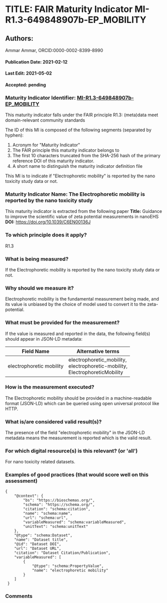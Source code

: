 # TITLE: FAIR Maturity Indicator MI-R1.3-649848907b-EP_MOBILITY

## Authors: 
Ammar Ammar, ORCID:0000-0002-8399-8990

#### Publication Date: 2021-02-12
#### Last Edit: 2021-05-02
#### Accepted: pending

### Maturity Indicator Identifier: [MI-R1.3-649848907b-EP_MOBILITY](https://w3id.org/fair/maturity_indicator/terms/Gen2/MI-R1.3-649848907b-EP_MOBILITY)

This maturity indicator falls under the FAIR principle R1.3:
(meta)data meet domain-relevant community standards

The ID of this MI is composed of the following segments (separated by hyphen):
1. Acronym for "Maturity Indicator"
1. The FAIR principle this maturity indicator belongs to
1. The first 10 characters truncated from the SHA-256 hash of the primary reference DOI of this maturity indicator.
1. A short name to distinguish the maturity indicator definition file

This MI is to indicate if "Electrophoretic mobility" is reported by the nano toxicity study data or not.

### Maturity Indicator Name:  The Electrophoretic mobility is reported by the nano toxicity study

This maturity indicator is extracted from the following paper 
**Title:** Guidance to improve the scientific value of zeta potential measurements in nanoEHS
**DOI:** https://doi.org/10.1039/C6EN00136J

### To which principle does it apply?  
R1.3

### What is being measured?
If the Electrophoretic mobility is reported by the nano toxicity study data or not.

### Why should we measure it?
Electrophoretic mobility is the fundamental measurement being made,
and its value is unbiased by the choice of model used to convert it to
the zeta-potential.

### What must be provided for the measurement?
If the value is measured and reported in the data, the following field(s) should appear in JSON-LD metadata: 

| Field Name               | Alternative terms                                                                                |
| ------------------------ | ------------------------------------------------------------------------------------------------ |
| electrophoretic mobility | electrophoretic_mobility,<br>electrophoretic-mobility,<br>ElectrophoreticMobility  |

### How is the measurement executed?
The Electrophoretic mobility should be provided in a machine-readable format (JSON-LD) which can be queried using open universal protocol like HTTP.

### What is/are considered valid result(s)?
The presence of the field "electrophoretic mobility" in the JSON-LD metadata means the measurement is reported which is the valid result.

### For which digital resource(s) is this relevant? (or 'all')
For nano toxicity related datasets.  

### Examples of good practices (that would score well on this assessment)
```{json}
{
 	"@context": {
 		"bs": "https://bioschemas.org/",
 		"schema": "https://schema.org/",
 		"citation": "schema:citation",
 		"name": "schema:name",
 		"url": "schema:url",
 		"variableMeasured": "schema:variableMeasured",
 		"unitText": "schema:unitText"
 	},
 	"@type": "schema:Dataset",
 	"name": "Dataset title",
 	"@id": "Dataset DOI",
 	"url": "Dataset URL",
 	"citation": "Dataset Citation/Publication",
 	"variableMeasured": [
 		{
 			"@type": "schema:PropertyValue",
 			"name": "electrophoretic mobility"
 		}
 	]
 }
```

### Comments

